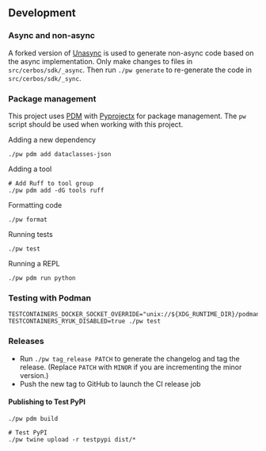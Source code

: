 ## Development

### Async and non-async

A forked version of [Unasync](https://unasync.readthedocs.io/en/latest/index.html) is used to generate non-async code based on the async implementation. Only make changes to files in `src/cerbos/sdk/_async`. Then run `./pw generate` to re-generate the code in `src/cerbos/sdk/_sync`.


### Package management
This project uses [PDM](https://pdm.fming.dev) with [Pyprojectx](https://pyprojectx.github.io) for package management. The `pw` script should be used when working with this project.

Adding a new dependency

```shell
./pw pdm add dataclasses-json
```

Adding a tool

```shell
# Add Ruff to tool group
./pw pdm add -dG tools ruff
```

Formatting code

```shell
./pw format
```

Running tests

```shell
./pw test
```

Running a REPL

```shell
./pw pdm run python
```

### Testing with Podman

```shell
TESTCONTAINERS_DOCKER_SOCKET_OVERRIDE="unix://${XDG_RUNTIME_DIR}/podman/podman.sock" TESTCONTAINERS_RYUK_DISABLED=true ./pw test
```


### Releases

- Run `./pw tag_release PATCH` to generate the changelog and tag the release. (Replace `PATCH` with `MINOR` if you are incrementing the minor version.)
- Push the new tag to GitHub to launch the CI release job


#### Publishing to Test PyPI

```shell
./pw pdm build

# Test PyPI
./pw twine upload -r testpypi dist/*
```


